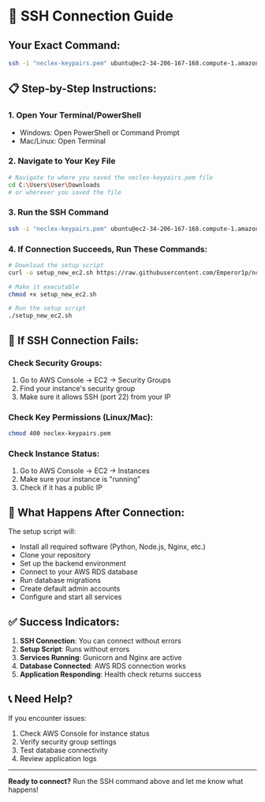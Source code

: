 # 🔑 SSH Connection Guide

## Your Exact Command:
```bash
ssh -i "neclex-keypairs.pem" ubuntu@ec2-34-206-167-168.compute-1.amazonaws.com
```

## 📋 Step-by-Step Instructions:

### 1. **Open Your Terminal/PowerShell**
- Windows: Open PowerShell or Command Prompt
- Mac/Linux: Open Terminal

### 2. **Navigate to Your Key File**
```bash
# Navigate to where you saved the neclex-keypairs.pem file
cd C:\Users\User\Downloads
# or wherever you saved the file
```

### 3. **Run the SSH Command**
```bash
ssh -i "neclex-keypairs.pem" ubuntu@ec2-34-206-167-168.compute-1.amazonaws.com
```

### 4. **If Connection Succeeds, Run These Commands:**
```bash
# Download the setup script
curl -o setup_new_ec2.sh https://raw.githubusercontent.com/Emperor1p/nclexkeysinternational/main/setup_new_ec2.sh

# Make it executable
chmod +x setup_new_ec2.sh

# Run the setup script
./setup_new_ec2.sh
```

## 🔧 **If SSH Connection Fails:**

### Check Security Groups:
1. Go to AWS Console → EC2 → Security Groups
2. Find your instance's security group
3. Make sure it allows SSH (port 22) from your IP

### Check Key Permissions (Linux/Mac):
```bash
chmod 400 neclex-keypairs.pem
```

### Check Instance Status:
1. Go to AWS Console → EC2 → Instances
2. Make sure your instance is "running"
3. Check if it has a public IP

## 🚀 **What Happens After Connection:**

The setup script will:
- Install all required software (Python, Node.js, Nginx, etc.)
- Clone your repository
- Set up the backend environment
- Connect to your AWS RDS database
- Run database migrations
- Create default admin accounts
- Configure and start all services

## ✅ **Success Indicators:**

1. **SSH Connection**: You can connect without errors
2. **Setup Script**: Runs without errors
3. **Services Running**: Gunicorn and Nginx are active
4. **Database Connected**: AWS RDS connection works
5. **Application Responding**: Health check returns success

## 📞 **Need Help?**

If you encounter issues:
1. Check AWS Console for instance status
2. Verify security group settings
3. Test database connectivity
4. Review application logs

---

**Ready to connect?** Run the SSH command above and let me know what happens!


